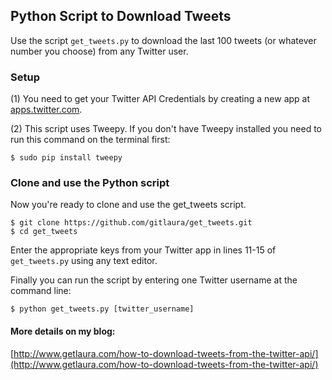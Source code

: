 ## Python Script to Download Tweets

Use the script `get_tweets.py` to download the last 100 tweets (or whatever number you choose) from any Twitter user.

### Setup
(1) You need to get your Twitter API Credentials by creating a new app at [apps.twitter.com](apps.twitter.com).

(2) This script uses Tweepy. If you don't have Tweepy installed you need to run this command on the terminal first:

```
$ sudo pip install tweepy
```

### Clone and use the Python script
Now you're ready to clone and use the get_tweets script.

```
$ git clone https://github.com/gitlaura/get_tweets.git
$ cd get_tweets
```
Enter the appropriate keys from your Twitter app in lines 11-15 of `get_tweets.py` using any text editor.

Finally you can run the script by entering one Twitter username at the command line:

```
$ python get_tweets.py [twitter_username]
```

#### More details on my blog:
[http://www.getlaura.com/how-to-download-tweets-from-the-twitter-api/](http://www.getlaura.com/how-to-download-tweets-from-the-twitter-api/)
